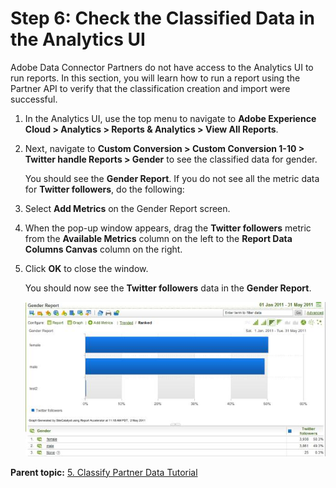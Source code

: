 # Step 6: Check the Classified Data in the Analytics UI

 

Adobe Data Connector Partners do not have access to the Analytics UI to run reports. In this section, you will learn how to run a report using the Partner API to verify that the classification creation and import were successful.

1.  In the Analytics UI, use the top menu to navigate to **Adobe Experience Cloud \> Analytics \> Reports & Analytics \> View All Reports**.
2.  Next, navigate to **Custom Conversion \> Custom Conversion 1-10 \> Twitter handle Reports \> Gender** to see the classified data for gender.

    You should see the **Gender Report**. If you do not see all the metric data for **Twitter followers**, do the following:

3.  Select **Add Metrics** on the Gender Report screen.
4.  When the pop-up window appears, drag the **Twitter followers** metric from the **Available Metrics** column on the left to the **Report Data Columns Canvas** column on the right.
5.  Click **OK** to close the window.

    You should now see the **Twitter followers** data in the **Gender Report**.

    ![](graphics/classification008.jpg)


**Parent topic:** [5. Classify Partner Data Tutorial](c_Classify_Partner_data_using_the_Partner_API.md)

